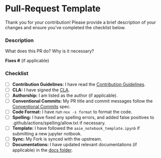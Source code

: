 # Pull-Request Template

Thank you for your contribution! Please provide a brief description of your changes and ensure you've completed the checklist below.

### Description

What does this PR do? Why is it necessary?

**Fixes #<Issue Number>** (if applicable)

### Checklist

* [ ] **Contribution Guidelines:** I have read the [Contribution Guidelines](../CONTRIBUTING).
* [ ] **CLA:** I have signed the [CLA](https://cla.developers.google.com).
* [ ] **Authorship:** I am listed as the author (if applicable).
* [ ] **Conventional Commits:** My PR title and commit messages follow the [Conventional Commits](https://www.conventialcommits.org) spec.
* [ ] **Code Format:** I have run `nox -s format` to format the code.
* [ ] **Spelling:** I have fixed any spelling errors, and added false positives to .github/actions/spelling/allow.txt if necessary.
* [ ] **Template:** I have followed the `aaie_notebook_template.ipynb` if submitting a new jupyter notbook.
* [ ] **Sync:** My Fork is synced with the upstream.
* [ ] **Documentations:**  I have updated relevant documentations (if applicable) in the [docs folder](../docs).
